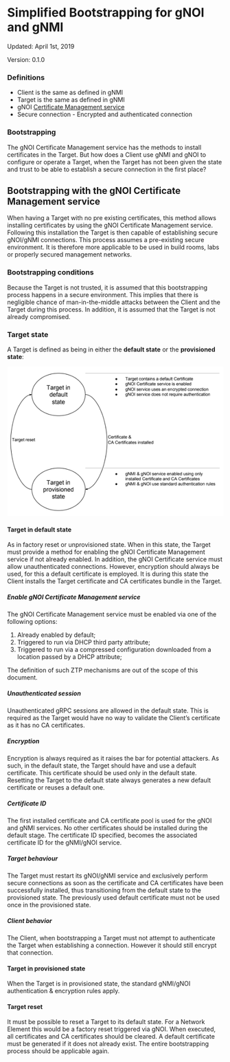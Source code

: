 # Simplified Bootstrapping for gNOI and gNMI

Updated: April 1st, 2019

Version: 0.1.0

### Definitions

*   Client is the same as defined in gNMI
*   Target is the same as defined in gNMI
*   gNOI [Certificate Management service](../cert/cert.proto)
*   Secure connection - Encrypted and authenticated connection

### Bootstrapping

The gNOI Certificate Management service has the methods to install certificates
in the Target. But how does a Client use gNMI and gNOI to configure or operate a
Target, when the Target has not been given the state and trust to be able to
establish a secure connection in the first place?

## Bootstrapping with the gNOI Certificate Management service

When having a Target with no pre existing certificates, this method allows
installing certificates by using the gNOI Certificate Management service.
Following this installation the Target is then capable of establishing secure
gNOI/gNMI connections. This process assumes a pre-existing secure environment.
It is therefore more applicable to be used in build rooms, labs or properly
secured management networks.

### Bootstrapping conditions

Because the Target is not trusted, it is assumed that this bootstrapping process
happens in a secure environment. This implies that there is negligible chance of
man-in-the-middle attacks between the Client and the Target during this process.
In addition, it is assumed that the Target is not already compromised.

### Target state

A Target is defined as being in either the **default state** or the
**provisioned state**:

![Target states](img/bootstrapping_state.png)

#### Target in default state

As in factory reset or unprovisioned state. When in this state, the Target must
provide a method for enabling the gNOI Certificate Management service if not
already enabled. In addition, the gNOI Certificate service must allow
unauthenticated connections. However, encryption should always be used, for this
a default certificate is employed. It is during this state the Client installs
the Target certificate and CA certificates bundle in the Target.

##### Enable gNOI Certificate Management service

The gNOI Certificate Management service must be enabled via one of the following
options:

1.  Already enabled by default;
2.  Triggered to run via DHCP third party attribute;
3.  Triggered to run via a compressed configuration downloaded from a location
    passed by a DHCP attribute;

The definition of such ZTP mechanisms are out of the scope of this document.

##### Unauthenticated session

Unauthenticated gRPC sessions are allowed in the default state. This is required
as the Target would have no way to validate the Client’s certificate as it has
no CA certificates.

##### Encryption

Encryption is always required as it raises the bar for potential attackers. As
such, in the default state, the Target should have and use a default
certificate. This certificate should be used only in the default state.
Resetting the Target to the default state always generates a new default
certificate or reuses a default one.

##### Certificate ID

The first installed certificate and CA certificate pool is used for the gNOI and
gNMI services. No other certificates should be installed during the default
stage. The certificate ID specified, becomes the associated certificate ID for
the gNMI/gNOI service.

##### Target behaviour

The Target must restart its gNOI/gNMI service and exclusively perform secure
connections as soon as the certificate and CA certificates have been
successfully installed, thus transitioning from the default state to the
provisioned state. The previously used default certificate must not be used once
in the provisioned state.

##### Client behavior

The Client, when bootstrapping a Target must not attempt to authenticate the
Target when establishing a connection. However it should still encrypt that
connection.

#### Target in provisioned state

When the Target is in provisioned state, the standard gNMI/gNOI authentication &
encryption rules apply.

#### Target reset

It must be possible to reset a Target to its default state. For a Network
Element this would be a factory reset triggered via gNOI. When executed, all
certificates and CA certificates should be cleared. A default certificate must
be generated if it does not already exist. The entire bootstrapping process
should be applicable again.
